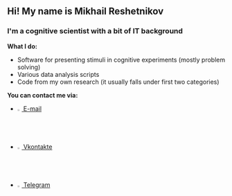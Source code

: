## Hi! My name is Mikhail Reshetnikov

### I'm a cognitive scientist with a bit of IT background
**What I do:**
- Software for presenting stimuli in cognitive experiments (mostly problem solving)
- Various data analysis scripts
- Code from my own research (it usually falls under first two categories)

**You can contact me via:**
- <img src = "https://upload.wikimedia.org/wikipedia/commons/4/4e/Mail_%28iOS%29.svg" height = 2% width = 2%>[ E-mail](mailto:mi.reshetnikov@yandex.ru)
- <img src = "https://upload.wikimedia.org/wikipedia/commons/thumb/2/21/VK.com-logo.svg/1024px-VK.com-logo.svg.png" height = 2% width = 2%>[ Vkontakte](https://vk.com/winged_sphinx)
- <img src = "https://upload.wikimedia.org/wikipedia/commons/thumb/8/82/Telegram_logo.svg/600px-Telegram_logo.svg.png" height = 2% width = 2%>[ Telegram](https://t.me/mrmeloman)
